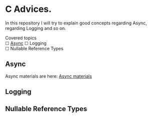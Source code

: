 # C Advices.
In this repository I will try to explain good concepts regarding Async, regarding Logging and so on.

Covered topics  
&#9744; [Async](https://github.com/Glareone/C-Advices/tree/main/Async/Async_Mistakes)
&#9744; Logging  
&#9744; Nullable Reference Types   

## Async
Async materials are here: [Async materials](https://github.com/Glareone/C-Advices/tree/main/Async/Async_Mistakes)

## Logging

## Nullable Reference Types
